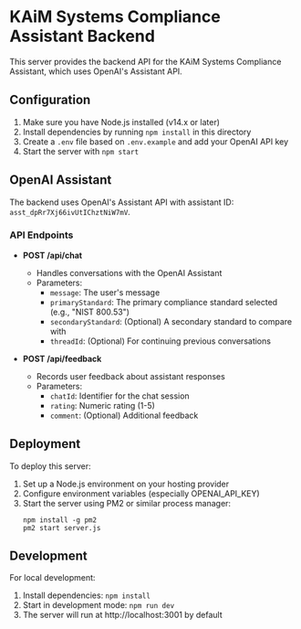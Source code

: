 # KAiM Systems Compliance Assistant Backend

This server provides the backend API for the KAiM Systems Compliance Assistant, which uses OpenAI's Assistant API.

## Configuration

1. Make sure you have Node.js installed (v14.x or later)
2. Install dependencies by running `npm install` in this directory
3. Create a `.env` file based on `.env.example` and add your OpenAI API key
4. Start the server with `npm start`

## OpenAI Assistant

The backend uses OpenAI's Assistant API with assistant ID: `asst_dpRr7Xj66ivUtIChztNiW7mV`.

### API Endpoints

- **POST /api/chat**
  - Handles conversations with the OpenAI Assistant
  - Parameters:
    - `message`: The user's message
    - `primaryStandard`: The primary compliance standard selected (e.g., "NIST 800.53")
    - `secondaryStandard`: (Optional) A secondary standard to compare with
    - `threadId`: (Optional) For continuing previous conversations

- **POST /api/feedback**
  - Records user feedback about assistant responses
  - Parameters:
    - `chatId`: Identifier for the chat session
    - `rating`: Numeric rating (1-5)
    - `comment`: (Optional) Additional feedback

## Deployment

To deploy this server:

1. Set up a Node.js environment on your hosting provider
2. Configure environment variables (especially OPENAI_API_KEY)
3. Start the server using PM2 or similar process manager:
   ```
   npm install -g pm2
   pm2 start server.js
   ```

## Development

For local development:

1. Install dependencies: `npm install`
2. Start in development mode: `npm run dev`
3. The server will run at http://localhost:3001 by default
